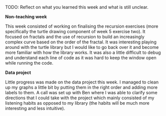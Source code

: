 TODO: Reflect on what you learned this week and what is still unclear.

**Non-teaching week**

This week consisted of working on finalising the recursion exercises (more specifically the turtle drawing component of week 5 exercise two). It focused on fractals and the use of recursion to build an increasingly complex curve based on the order of the fractal. It was interesting playing around with the turtle library but I would like to go back over it and become more familiar with how the library works. It was also a little difficult to debug and understand each line of code as it was hard to keep the window open while running the code.

**Data project**

Little progress was made on the data project this week. I managed to clean up my graphs a little bit by putting them in the right order and adding more labels to them. A call was set up with Ben where I was able to clarify some directions that I could take with the project which mainly consisted of my listening habits as opposed to my library (the habits will be much more interesting and less intuitive). 